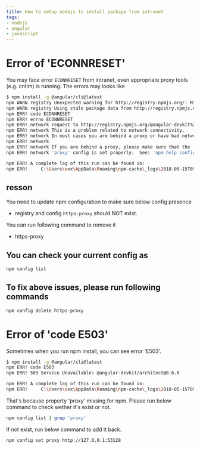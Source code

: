 ```yaml
---
title: How to setup nodejs to install package from intranet
tags:
- nodejs
- angular
- javascript
---
```


# Error of 'ECONNRESET'
You may face error `ECONNRESET` from intranet, even appropriate proxy tools (e.g. cntlm) is running. The errors may looks like
```bash
$ npm install -g @angular/cli@latest
npm WARN registry Unexpected warning for http://registry.npmjs.org/: Miscellaneous Warning ECONNRESET: request to http://registry.npmjs.org/@angular%2fcli failed, reason: read ECONNRESET
npm WARN registry Using stale package data from http://registry.npmjs.org/ due to a request error during revalidation.
npm ERR! code ECONNRESET
npm ERR! errno ECONNRESET
npm ERR! network request to http://registry.npmjs.org/@angular-devkit%2farchitect failed, reason: read ECONNRESET
npm ERR! network This is a problem related to network connectivity.
npm ERR! network In most cases you are behind a proxy or have bad network settings.
npm ERR! network
npm ERR! network If you are behind a proxy, please make sure that the
npm ERR! network 'proxy' config is set properly.  See: 'npm help config'

npm ERR! A complete log of this run can be found in:
npm ERR!     C:\Users\xxx\AppData\Roaming\npm-cache\_logs\2018-05-15T05_04_39_505Z-debug.log
```

## resson
You need to update npm configuration to make sure below config presence 
* registry
and config `https-proxy` should NOT exist. 

You can run following command to remove it
* https-proxy

## You can check your current config as 
```bash
npm config list
```

## To fix above issues, please run following commands
```bash
npm config delete https-proxy
```

# Error of 'code E503'

Sometimes when you run npm install, you can see error 'E503'. 
```bash
$ npm install -g @angular/cli@latest                                            npm WARN registry Using stale package data from http://registry.npmjs.org/ due to a request error during revalidation.
npm ERR! code E503
npm ERR! 503 Service Unavailable: @angular-devkit/architect@0.6.0

npm ERR! A complete log of this run can be found in:
npm ERR!     C:\Users\xxx\AppData\Roaming\npm-cache\_logs\2018-05-15T05_40_53_127Z-debug.log

```
That's because property 'proxy' missing for npm. Please run below command to check wether it's exist or not.

```bash
npm config list | grep 'proxy'
```

If not exist, run below command to add it back.
```bash
npm config set proxy http://127.0.0.1:53128
```
